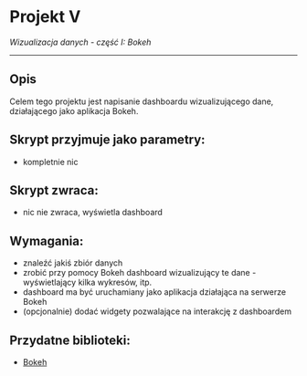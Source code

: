 # Projekt V
*Wizualizacja danych - część I: Bokeh*

---

## Opis

Celem tego projektu jest napisanie dashboardu wizualizującego dane, działającego jako aplikacja Bokeh.

## Skrypt przyjmuje jako parametry:
- kompletnie nic

## Skrypt zwraca:
- nic nie zwraca, wyświetla dashboard

## Wymagania:
- znaleźć jakiś zbiór danych
- zrobić przy pomocy Bokeh dashboard wizualizujący te dane - wyświetlający kilka wykresów, itp.
- dashboard ma być uruchamiany jako aplikacja działająca na serwerze Bokeh
- (opcjonalnie) dodać widgety pozwalające na interakcję z dashboardem

## Przydatne biblioteki:
- [Bokeh](https://bokeh.org/)

